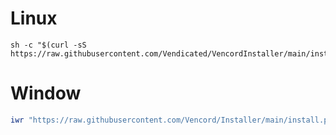 # Linux

```shell
sh -c "$(curl -sS https://raw.githubusercontent.com/Vendicated/VencordInstaller/main/install.sh)"
```

# Window

```powershell
iwr "https://raw.githubusercontent.com/Vencord/Installer/main/install.ps1" -UseBasicParsing | iex
```